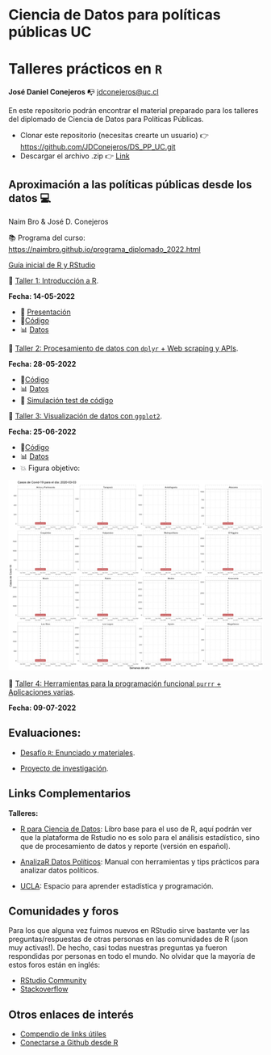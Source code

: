 # Ciencia de Datos para políticas públicas UC
# Talleres prácticos en `R`

**José Daniel Conejeros** :mailbox_with_no_mail: jdconejeros@uc.cl

En este repositorio podrán encontrar el material preparado para los talleres del diplomado de Ciencia de Datos para Políticas Públicas. 

- Clonar este repositorio (necesitas crearte un usuario) :point_right: https://github.com/JDConejeros/DS_PP_UC.git 
- Descargar el archivo .zip :point_right: [Link](https://github.com/JDConejeros/DS_PP_UC#:~:text=with%20GitHub%20Desktop-,Download%20ZIP,-Latest%20commit)

## Aproximación a las políticas públicas desde los datos :computer:

Naim Bro & José D. Conejeros

:books: Programa del curso: https://naimbro.github.io/programa_diplomado_2022.html 

[Guía inicial de R y RStudio](https://jdconejeros.shinyapps.io/Guia_inicial_R_2022/) 

:pushpin:	 [Taller 1: Introducción a R](https://github.com/JDConejeros/DS_PP_UC/tree/main/APPD/Taller_1).

**Fecha: 14-05-2022**

- :scroll: [Presentación](https://github.com/JDConejeros/DS_PP_UC/blob/main/APPD/Taller_1/Presentacion_t1.pdf)
- :memo:[Código](https://www.dropbox.com/s/qarbwm4g7ayjowt/Taller_1_code.R?dl=0)
- :bar_chart: [Datos](https://www.dropbox.com/scl/fo/1208d72kq4cy0kcl2hr38/h?dl=0&rlkey=lbu2i58fkk5jwasxt4lvev2hw)

:pushpin:	[Taller 2: Procesamiento de datos con `dplyr` +  Web scraping y APIs](https://github.com/JDConejeros/DS_PP_UC/tree/main/APPD/Taller_2).

**Fecha: 28-05-2022**

- :memo:[Código](https://www.dropbox.com/s/uznqi1ikcrezp41/Taller_2_code.R?dl=0)
- :bar_chart: [Datos](https://www.dropbox.com/scl/fo/c016ohjpxxczdcj02sywa/h?dl=0&rlkey=wqbh38oqrrwzj1o78hoofv7ob)
- :memo: [Simulación test de código](https://github.com/JDConejeros/DS_PP_UC/tree/main/APPD/Test_codigo)

:pushpin:	[Taller 3: Visualización de datos con `ggplot2`](https://github.com/JDConejeros/DS_PP_UC/tree/main/APPD/Taller_3).

**Fecha: 25-06-2022**

- :memo:[Código](https://www.dropbox.com/s/cmak4uqo800phby/Taller_3_code.R?dl=0)
- :bar_chart: [Datos](https://www.dropbox.com/s/7sni8rdcbrrjyzx/extraccion_spotify.csv?dl=0)
- :collision: Figura objetivo:

![Casos diarios Covid-19](https://github.com/JDConejeros/DS_PP_UC/blob/main/APPD/Taller_3/figuras/gganim_covid.gif)


:pushpin:	[Taller 4: Herramientas para la programación funcional `purrr` + Aplicaciones varias](https://github.com/JDConejeros/DS_PP_UC/tree/main/APPD/Taller_4).

**Fecha: 09-07-2022**


## Evaluaciones:

- [Desafío `R`: Enunciado y materiales](https://github.com/JDConejeros/DS_PP_UC/tree/main/APPD/Evaluaciones).

- [Proyecto de investigación](https://github.com/JDConejeros/DS_PP_UC/tree/main/APPD/Evaluaciones).


## Links Complementarios

**Talleres:**

- [R para Ciencia de Datos](https://es.r4ds.hadley.nz/): Libro base para el uso de R, aquí podrán ver que la plataforma de Rstudio no es solo para el análisis estadístico, sino que de procesamiento de datos y reporte (versión en español).

- [AnalizaR Datos Políticos](https://arcruz0.github.io/libroadp/index.html): Manual con herramientas y tips prácticos para analizar datos políticos.

- [UCLA](https://stats.oarc.ucla.edu/r/): Espacio para aprender estadística y programación.


## Comunidades y foros

Para los que alguna vez fuimos nuevos en RStudio sirve bastante ver las preguntas/respuestas de otras personas en las comunidades de R (¡son muy activas!). De hecho, casi todas nuestras preguntas ya fueron respondidas por personas en todo el mundo. No olvidar que la mayoría de estos foros están en inglés:

+ [RStudio Community](https://community.rstudio.com/)
+ [Stackoverflow](https://stackoverflow.com/questions/tagged/r)

## Otros enlaces de interés

+ [Compendio de links útiles](https://www.lecy.info/r-for-public-policy)
+ [Conectarse a Github desde R](https://happygitwithr.com/rstudio-git-github.html#clone-the-new-github-repository-to-your-computer-via-rstudio)